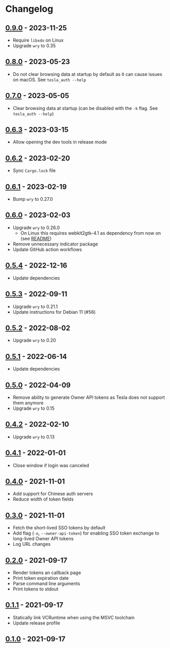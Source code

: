 # Changelog

## [0.9.0] - 2023-11-25

- Require `libxdo` on Linux
- Upgrade `wry` to 0.35

## [0.8.0] - 2023-05-23

- Do not clear browsing data at startup by default as it can cause issues on macOS. See `tesla_auth --help`

## [0.7.0] - 2023-05-05

- Clear browsing data at startup (can be disabled with the `-k` flag. See `tesla_auth --help`)

## [0.6.3] - 2023-03-15

- Allow opening the dev tools in release mode

## [0.6.2] - 2023-02-20

- Sync `Cargo.lock` file

## [0.6.1] - 2023-02-19

- Bump `wry` to 0.27.0

## [0.6.0] - 2023-02-03

- Upgrade `wry` to 0.26.0
  - On Linux this requires webkit2gtk-4.1 as dependency from now on (see [README](https://github.com/adriankumpf/tesla_auth#platform-specific-dependencies))
- Remove unnecessary indicator package
- Update GitHub action workflows

## [0.5.4] - 2022-12-16

- Update dependencies

## [0.5.3] - 2022-09-11

- Upgrade `wry` to 0.21.1
- Update instructions for Debian 11 (#56)

## [0.5.2] - 2022-08-02

- Upgrade `wry` to 0.20

## [0.5.1] - 2022-06-14

- Update dependencies

## [0.5.0] - 2022-04-09

- Remove ability to generate Owner API tokens as Tesla does not support them anymore
- Upgrade `wry` to 0.15

## [0.4.2] - 2022-02-10

- Upgrade `wry` to 0.13

## [0.4.1] - 2022-01-01

- Close window if login was canceled

## [0.4.0] - 2021-11-01

- Add support for Chinese auth servers
- Reduce width of token fields

## [0.3.0] - 2021-11-01

- Fetch the short-lived SSO tokens by default
- Add flag (`-o`, `--owner-api-token`) for enabling SSO token exchange to long-lived Owner API tokens
- Log URL changes

## [0.2.0] - 2021-09-17

- Render tokens an callback page
- Print token expiration date
- Parse command line arguments
- Print tokens to stdout

## [0.1.1] - 2021-09-17

- Statically link VCRuntime when using the MSVC toolchain
- Update release profile

## [0.1.0] - 2021-09-17

[0.9.0]: https://github.com/adriankumpf/tesla_auth/compare/v0.8.0...v0.9.0
[0.8.0]: https://github.com/adriankumpf/tesla_auth/compare/v0.7.0...v0.8.0
[0.7.0]: https://github.com/adriankumpf/tesla_auth/compare/v0.6.3...v0.7.0
[0.6.3]: https://github.com/adriankumpf/tesla_auth/compare/v0.6.2...v0.6.3
[0.6.2]: https://github.com/adriankumpf/tesla_auth/compare/v0.6.1...v0.6.2
[0.6.1]: https://github.com/adriankumpf/tesla_auth/compare/v0.6.0...v0.6.1
[0.6.0]: https://github.com/adriankumpf/tesla_auth/compare/v0.5.4...v0.5.0
[0.5.4]: https://github.com/adriankumpf/tesla_auth/compare/v0.5.3...v0.5.4
[0.5.3]: https://github.com/adriankumpf/tesla_auth/compare/v0.5.2...v0.5.3
[0.5.2]: https://github.com/adriankumpf/tesla_auth/compare/v0.5.1...v0.5.2
[0.5.1]: https://github.com/adriankumpf/tesla_auth/compare/v0.5.0...v0.5.1
[0.5.0]: https://github.com/adriankumpf/tesla_auth/compare/v0.4.2...v0.5.0
[0.4.2]: https://github.com/adriankumpf/tesla_auth/compare/v0.4.1...v0.4.2
[0.4.1]: https://github.com/adriankumpf/tesla_auth/compare/v0.4.0...v0.4.1
[0.4.0]: https://github.com/adriankumpf/tesla_auth/compare/v0.3.0...v0.4.0
[0.3.0]: https://github.com/adriankumpf/tesla_auth/compare/v0.2.0...v0.3.0
[0.2.0]: https://github.com/adriankumpf/tesla_auth/compare/v0.1.1...v0.2.0
[0.1.1]: https://github.com/adriankumpf/tesla_auth/compare/v0.1.0...v0.1.1
[0.1.0]: https://github.com/adriankumpf/tesla_auth/compare/bd52d8b...v0.1.0
